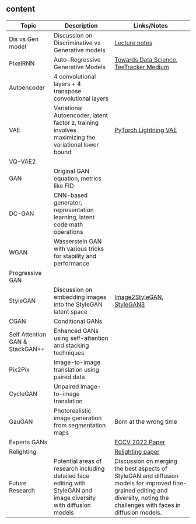 ## content

| Topic            | Description                                                                                   | Links/Notes                                                                                                                                                                                                                                                  |
|------------------|-----------------------------------------------------------------------------------------------|---------------------------------------------------------------------------------------------------------------------------------------------------------------------------------------------------------------------------------------------------------------|
| Dis vs Gen model | Discussion on Discriminative vs Generative models                                              | [Lecture notes](https://www.cs.unc.edu/~ronisen/teaching/fall_2022/pdf_lectures/lecture4_gen_models1.pdf)                                                                                                                                                     |
| PixelRNN         | Auto-Regressive Generative Models                                                             | [Towards Data Science](https://towardsdatascience.com/auto-regressive-generative-models-pixelrnn-pixelcnn-32d192911173), [TeeTracker Medium](https://teetracker.medium.com/pixelrnn-image-generation-with-rnn-lab-note-1-model-architecture-aebf68b37613)     |
| Autoencoder      | 4 convolutional layers + 4 transpose convolutional layers                                      |                                                                                                                                                                                                                                                               |
| VAE              | Variational Autoencoder, latent factor z, training involves maximizing the variational lower bound | [PyTorch Lightning VAE](https://github.com/williamFalcon/pytorch-lightning-vae/tree/main)                                                                                                                                                                     |
| VQ-VAE2          |                                                                                               |                                                                                                                                                                                                                                                               |
| GAN              | Original GAN equation, metrics like FID                                                        |                                                                                                                                                                                                                                                               |
| DC-GAN           | CNN-based generator, representation learning, latent code math operations                     |                                                                                                                                                                                                                                                               |
| WGAN             | Wasserstein GAN with various tricks for stability and performance                             |                                                                                                                                                                                                                                                               |
| Progressive GAN  |                                                                                               |                                                                                                                                                                                                                                                               |
| StyleGAN         | Discussion on embedding images into the StyleGAN latent space                                 | [Image2StyleGAN](https://arxiv.org/abs/1904.03189), [StyleGAN3](https://arxiv.org/abs/2106.12423)                                                                                                                                                             |
| CGAN             | Conditional GANs                                                                              |                                                                                                                                                                                                                                                               |
| Self Attention GAN & StackGAN++ | Enhanced GANs using self-attention and stacking techniques                                   |                                                                                                                                                                                                                                                               |
| Pix2Pix          | Image-to-image translation using paired data                                                   |                                                                                                                                                                                                                                                               |
| CycleGAN         | Unpaired image-to-image translation                                                            |                                                                                                                                                                                                                                                               |
| GauGAN           | Photorealistic image generation from segmentation maps                                         | Born at the wrong time                                                                                                                                                                                                |
| Experts GANs     |                                                                                               | [ECCV 2022 Paper](https://www.ecva.net/papers/eccv_2022/papers_ECCV/papers/136760089.pdf)                                                                                                                                                                    |
| Relighting       |                                                                                               | [Relighting paper](https://arxiv.org/pdf/2207.02774.pdf)                                                                                                                                                                                                      |
| Future Research  | Potential areas of research including detailed face editing with StyleGAN and image diversity with diffusion models | Discussion on merging the best aspects of StyleGAN and diffusion models for improved fine-grained editing and diversity, noting the challenges with faces in diffusion models.                                                                                |
